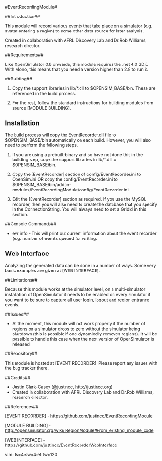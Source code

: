 #EventRecordingModule#

##Introduction##

This module will record various events that take place on a simulator (e.g.  avatar entering a region) to some other
data source for later analysis.

Created in collaboration with AFRL Discovery Lab and Dr.Rob Williams, research director.

##Requirements##

Like OpenSimulator 0.8 onwards, this module requires the .net 4.0 SDK.  With Mono, this means that you need a version
higher than 2.8 to run it.

##Building##

1.  Copy the support libraries in lib/*.dll to $OPENSIM_BASE/bin.  These are referenced in the build process.

2.  For the rest, follow the standard instructions for building modules from source [MODULE BUILDING].

## Installation

The build process will copy the EventRecorder.dll file to $OPENSIM_BASE/bin automatically on each build.  However, you
will also need to perform the following steps.

1.  If you are using a prebuilt-binary and so have not done this in the building step, copy the support libraries in 
lib/*.dll to $OPENSIM_BASE/bin.  

2.  Copy the [EventRecorder] section of config/EventRecorder.ini to OpenSim.ini OR copy the config/EventRecorder.ini to
$OPENSIM_BASE/bin/addon-modules/EventRecordingModule/config/EventRecorder.ini 

3.  Edit the [EventRecorder] section as required.  If you use the MySQL recorder, then you will also need to create the
database that you specify in the ConnectionString.  You will always need to set a GridId in this section.

##Console Commands##

* evr info - This will print out current information about the event recorder (e.g. number of events queued for writing.

## Web Interface ##

Analyzing the generated data can be done in a number of ways.  Some very basic examples are given at [WEB INTERFACE].

##Limitations##

Because this module works at the simulator level, on a multi-simulator installation of OpenSimulator it needs to be
enabled on every simulator if you want to be sure to capture all user login, logout and region entrance events.

##Issues##

* At the moment, this module will not work properly if the number of regions on a simulator drops to zero without
the simulator being shutdown (this is possible if one dynamically removes regions).  It will be possible to handle this
case when the next version of OpenSimulator is released

##Repository##

This module is hosted at [EVENT RECORDER].  Please report any issues with the bug tracker there.

##Credits##

* Justin Clark-Casey (@justincc, http://justincc.org) 
* Created in collaboration with AFRL Discovery Lab and Dr.Rob Williams, research director.

##References##

[EVENT RECORDER] - https://github.com/justincc/EventRecordingModule

[MODULE BUILDING] - http://opensimulator.org/wiki/IRegionModule#From_existing_module_code

[WEB INTERFACE] - https://github.com/justincc/EventRecorderWebInterface

vim: ts=4:sw=4:et:tw=120

